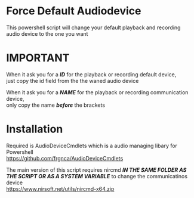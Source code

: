 # Force Default Audiodevice
This powershell script will change your default playback and recording audio device to the one you want

# IMPORTANT
When it ask you for a ***ID*** for the playback or recording default device,  
just copy the id field from the the waned audio device

When it ask you for a ***NAME*** for the playback or recording communication device,  
only copy the name ***before*** the brackets

# Installation
Required is AudioDeviceCmdlets which is a audio managing libary for Powershell  
https://github.com/frgnca/AudioDeviceCmdlets

The main version of this script requires nircmd ***IN THE SAME FOLDER AS THE SCRIPT OR AS A SYSTEM VARIABLE*** to change the communicatinos device  
https://www.nirsoft.net/utils/nircmd-x64.zip

